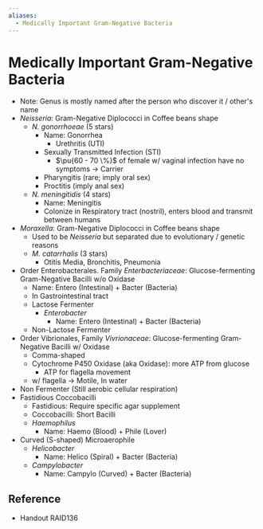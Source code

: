 ```yaml
---
aliases:
  - Medically Important Gram-Negative Bacteria
---
```


# Medically Important Gram-Negative Bacteria

- Note: Genus is mostly named after the person who discover it / other's name
- *Neisseria*: Gram-Negative Diplococci in Coffee beans shape
	- *N. gonorrhoeae* (5 stars)
		- Name: Gonorrhea
			- Urethritis (UTI)
		- Sexually Transmitted Infection (STI)
			- $\pu{60 - 70 \%}$ of female w/ vaginal infection have no symptoms → Carrier
		- Pharyngitis (rare; imply oral sex)
		- Proctitis (imply anal sex)
	- *N. meningitidis* (4 stars)
		- Name: Meningitis
		- Colonize in Respiratory tract (nostril), enters blood and transmit between humans
- *Moraxella*: Gram-Negative Diplococci in Coffee beans shape
	- Used to be *Neisseria* but separated due to evolutionary / genetic reasons
	- *M. catarrhalis* (3 stars)
		- Otitis Media, Bronchitis, Pneumonia
- Order Enterobacterales. Family *Enterbacteriaceae*: Glucose-fermenting Gram-Negative Bacilli w/o Oxidase
	- Name: Entero (Intestinal) + Bacter (Bacteria)
	- In Gastrointestinal tract
	- Lactose Fermenter
		- *Enterobacter*
			- Name: Entero (Intestinal) + Bacter (Bacteria)
	- Non-Lactose Fermenter
- Order Vibrionales, Family *Vivrionaceae*: Glucose-fermenting Gram-Negative Bacilli w/ Oxidase
	- Comma-shaped
	- Cytochrome P450 Oxidase (aka Oxidase): more ATP from glucose
		- ATP for flagella movement
	- w/ flagella → Motile, In water
- Non Fermenter (Still aerobic cellular respiration)
- Fastidious Coccobacilli
	- Fastidious: Require specific agar supplement
	- Coccobacilli: Short Bacilli
	- *Haemophilus*
		- Name: Haemo (Blood) + Phile (Lover)
- Curved (S-shaped) Microaerophile
	- *Helicobacter*
		- Name: Helico (Spiral) + Bacter (Bacteria)
	- *Campylobacter*
		- Name: Campylo (Curved) + Bacter (Bacteria)

## Reference

- Handout RAID136
